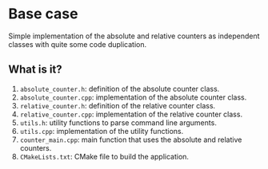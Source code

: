 # Base case

Simple implementation of the absolute and relative counters as independent
classes with quite some code duplication.


## What is it?

1. `absolute_counter.h`: definition of the absolute counter class.
1. `absolute_counter.cpp`: implementation of the absolute counter class.
1. `relative_counter.h`: definition of the relative counter class.
1. `relative_counter.cpp`: implementation of the relative counter class.
1. `utils.h`: utility functions to parse command line arguments.
1. `utils.cpp`: implementation of the utility functions.
1. `counter_main.cpp`: main function that uses the absolute and relative
   counters.
1. `CMakeLists.txt`: CMake file to build the application.
